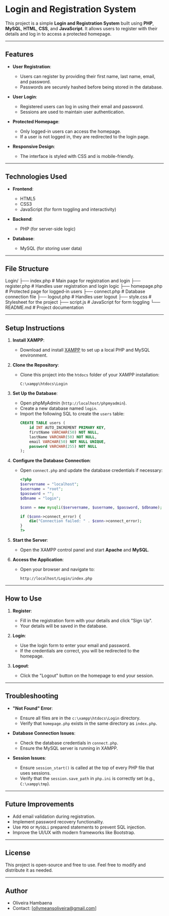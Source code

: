 # Login and Registration System

This project is a simple **Login and Registration System** built using **PHP**, **MySQL**, **HTML**, **CSS**, and **JavaScript**. It allows users to register with their details and log in to access a protected homepage.

---

## Features

- **User Registration**:
  - Users can register by providing their first name, last name, email, and password.
  - Passwords are securely hashed before being stored in the database.

- **User Login**:
  - Registered users can log in using their email and password.
  - Sessions are used to maintain user authentication.

- **Protected Homepage**:
  - Only logged-in users can access the homepage.
  - If a user is not logged in, they are redirected to the login page.

- **Responsive Design**:
  - The interface is styled with CSS and is mobile-friendly.

---

## Technologies Used

- **Frontend**:
  - HTML5
  - CSS3
  - JavaScript (for form toggling and interactivity)

- **Backend**:
  - PHP (for server-side logic)

- **Database**:
  - MySQL (for storing user data)

---

## File Structure
Login/ 
├── index.php # Main page for registration and login 
├── register.php # Handles user registration and login logic 
├── homepage.php # Protected page for logged-in users 
├── connect.php # Database connection file 
├── logout.php # Handles user logout 
├── style.css # Stylesheet for the project 
├── script.js # JavaScript for form toggling 
└── README.md # Project documentation

---

## Setup Instructions

1. **Install XAMPP**:
   - Download and install [XAMPP](https://www.apachefriends.org/index.html) to set up a local PHP and MySQL environment.

2. **Clone the Repository**:
   - Clone this project into the `htdocs` folder of your XAMPP installation:
     ```
     C:\xampp\htdocs\Login
     ```

3. **Set Up the Database**:
   - Open phpMyAdmin (`http://localhost/phpmyadmin`).
   - Create a new database named `login`.
   - Import the following SQL to create the `users` table:
     ```sql
     CREATE TABLE users (
         id INT AUTO_INCREMENT PRIMARY KEY,
         firstName VARCHAR(50) NOT NULL,
         lastName VARCHAR(50) NOT NULL,
         email VARCHAR(50) NOT NULL UNIQUE,
         password VARCHAR(255) NOT NULL
     );
     ```

4. **Configure the Database Connection**:
   - Open `connect.php` and update the database credentials if necessary:
     ```php
     <?php
     $servername = "localhost";
     $username = "root";
     $password = "";
     $dbname = "login";

     $conn = new mysqli($servername, $username, $password, $dbname);

     if ($conn->connect_error) {
         die("Connection failed: " . $conn->connect_error);
     }
     ?>
     ```

5. **Start the Server**:
   - Open the XAMPP control panel and start **Apache** and **MySQL**.

6. **Access the Application**:
   - Open your browser and navigate to:
     ```
     http://localhost/Login/index.php
     ```

---

## How to Use

1. **Register**:
   - Fill in the registration form with your details and click "Sign Up".
   - Your details will be saved in the database.

2. **Login**:
   - Use the login form to enter your email and password.
   - If the credentials are correct, you will be redirected to the homepage.

3. **Logout**:
   - Click the "Logout" button on the homepage to end your session.

---

## Troubleshooting

- **"Not Found" Error**:
  - Ensure all files are in the `c:\xampp\htdocs\Login` directory.
  - Verify that `homepage.php` exists in the same directory as `index.php`.

- **Database Connection Issues**:
  - Check the database credentials in `connect.php`.
  - Ensure the MySQL server is running in XAMPP.

- **Session Issues**:
  - Ensure `session_start()` is called at the top of every PHP file that uses sessions.
  - Verify that the `session.save_path` in `php.ini` is correctly set (e.g., `C:\xampp\tmp`).

---

## Future Improvements

- Add email validation during registration.
- Implement password recovery functionality.
- Use `PDO` or `MySQLi` prepared statements to prevent SQL injection.
- Improve the UI/UX with modern frameworks like Bootstrap.

---

## License

This project is open-source and free to use. Feel free to modify and distribute it as needed.

---

## Author

- Oliveira Hambaena
- Contact: [ollymeansoliveira@gmail.com]

